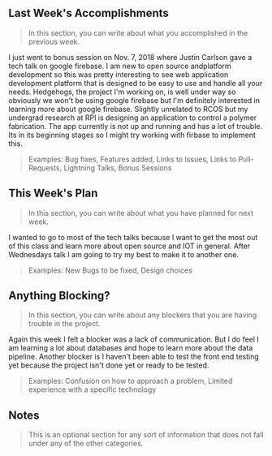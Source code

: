 ## Last Week's Accomplishments

> In this section, you can write about what you accomplished in the previous week.

I just went to bonus session on Nov. 7, 2018 where Justin Carlson gave a tech talk 
on google firebase. I am new to open source andplatform development so this was pretty
interesting to see web application development platform that is designed to be easy to 
use and handle all your needs. Hedgehogs, the project I'm working on, is well under way 
so obviously we won't be using google firebase but I'm definitely interested in learning 
more about google firebase. Slightly unrelated to RCOS but my undergrad research at RPI is 
designing an application to control a polymer fabrication. The app currently is not up 
and running and has a lot of trouble. Its in its beginning stages so I might try working 
with firbase to implement this. 

> Examples:
> Bug fixes, Features added, Links to Issues, Links to Pull-Requests, Lightning Talks, Bonus Sessions

## This Week's Plan

> In this section, you can write about what you have planned for next week.

I wanted to go to most of the tech talks because I want to get the most out of this class and 
learn more about open source and IOT in general. After Wednesdays talk I am going to try my best 
to make it to another one. 


> Examples: New Bugs to be fixed, Design choices

## Anything Blocking?

> In this section, you can write about any blockers that you are having trouble in the project.

 Again this week I felt a blocker was a lack of communication. But I do feel I am learning a lot
 about databases and hope to learn more about the data pipeline. Another blocker is I haven't 
 been able to test the front end testing yet because the project isn't done yet or ready to be tested. 
 

> Examples: Confusion on how to approach a problem, Limited experience with a specific technology

## Notes

> This is an optional section for any sort of information that does not fall under any of the other categories.
